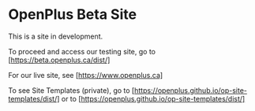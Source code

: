 # OpenPlus Beta Site

This is a site in development. 

To proceed and access our testing site, go to [https://beta.openplus.ca/dist/]

For our live site, see [https://www.openplus.ca]

To see Site Templates (private), go to [https://openplus.github.io/op-site-templates/dist/]
or to [https://openplus.github.io/op-site-templates/dist/]
